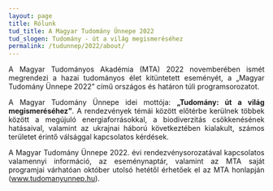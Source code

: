 ```yaml
---
layout: page
title: Rólunk
tud_title: A Magyar Tudomány Ünnepe 2022
tud_slogen: Tudomány - út a világ megismeréséhez
permalink: /tudunnep/2022/about/
---
```



<p style="text-align: justify">A Magyar Tudományos Akadémia (MTA) 2022 novemberében ismét megrendezi a hazai tudományos élet kitüntetett eseményét, a „Magyar Tudomány Ünnepe 2022” című országos és határon túli programsorozatot.  

<p style="text-align: justify">A Magyar Tudomány Ünnepe idei mottója: <b>„Tudomány: út a világ megismeréséhez”</b>. A rendezvények témái között előtérbe kerülnek többek között a megújuló energiaforrásokkal, a biodiverzitás csökkenésének hatásaival, valamint az ukrajnai háború következtében kialakult, számos területet érintő válsággal kapcsolatos kérdések.</p>

<p style="text-align: justify">A Magyar Tudomány Ünnepe 2022. évi rendezvénysorozatával kapcsolatos valamennyi információ, az eseménynaptár, valamint az MTA saját programjai várhatóan október utolsó hetétől érhetőek el az MTA honlapján (<a href="http://www.tudomanyunnep.hu" target="_blank">www.tudomanyunnep.hu</a>).
<!--
<p style="text-align: justify">A Magyar Tudomány Ünnepe alkalmából a Budapesti Műszaki és Gazdaságtudományi Egyetemen megrendezett események a „Programok 2022” menüpontban elérhetők el.</p>
<p style="text-align: justify">Szeretettel várjuk rendezvényeinken.</p>
-->